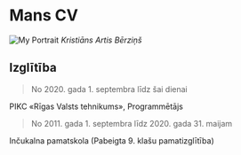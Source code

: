 # **Mans CV**
![My Portrait](https://i.imgur.com/zI2CQmw.png)
_Kristiāns Artis Bērziņš_

## Izglītība
> No 2020. gada 1. septembra līdz šai dienai

PIKC «Rīgas Valsts tehnikums», Programmētājs

> No 2011. gada 1. septembra līdz 2020. gada 31. maijam

Inčukalna pamatskola
(Pabeigta 9. klašu pamatizglītība)
